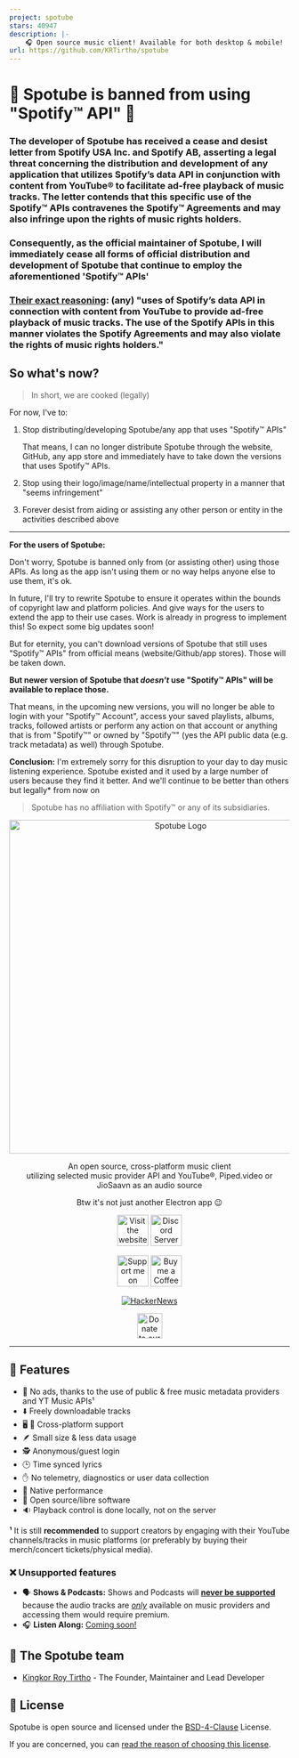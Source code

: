 ```yaml
---
project: spotube
stars: 40947
description: |-
    🎧 Open source music client! Available for both desktop & mobile!
url: https://github.com/KRTirtho/spotube
---
```


# 🚨 Spotube is banned from using "Spotify™ API" 🚨

### The developer of Spotube has received a cease and desist letter from Spotify USA Inc. and Spotify AB, asserting a legal threat concerning the distribution and development of any application that utilizes Spotify’s data API in conjunction with content from YouTube® to facilitate ad-free playback of music tracks. The letter contends that this specific use of the Spotify™ APIs contravenes the Spotify™ Agreements and may also infringe upon the rights of music rights holders.

### Consequently, as the official maintainer of Spotube, I will immediately cease all forms of official distribution and development of Spotube that continue to employ the aforementioned 'Spotify™ APIs'

### <ins>Their exact reasoning</ins>: (any) "uses of Spotify’s data API in connection with content from YouTube to provide ad-free playback of music tracks. The use of the Spotify APIs in this manner violates the Spotify Agreements and may also violate the rights of music rights holders."

## So what's now?

> In short, we are cooked (legally)

For now, I've to:

1. Stop distributing/developing Spotube/any app that uses "Spotify™ APIs"

   That means, I can no longer distribute Spotube through the website, GitHub, any app store and immediately have to take down the versions that uses Spotify™ APIs.

1. Stop using their logo/image/name/intellectual property in a manner that "seems infringement"
1. Forever desist from aiding or assisting any other person or entity in the activities described above

---

**For the users of Spotube:**

Don't worry, Spotube is banned only from (or assisting other) using those APIs. As long as the app isn't using them or no way helps anyone else to use them, it's ok.

In future, I'll try to rewrite Spotube to ensure it operates within the bounds of copyright law and platform policies. And give ways for the users to extend the app to their use cases. Work is already in progress to implement this! So expect some big updates soon!

But for eternity, you can't download versions of Spotube that still uses "Spotify™ APIs" from official means (website/Github/app stores). Those will be taken down.

**But newer version of Spotube that _doesn't_ use "Spotify™ APIs" will be available to replace those.**

That means, in the upcoming new versions, you will no longer be able to login with your "Spotify™ Account", access your saved playlists, albums, tracks, followed artists or perform any action on that account or anything that is from "Spotify™" or owned by "Spotify™" (yes the API public data (e.g. track metadata) as well) through Spotube.

**Conclusion:** I'm extremely sorry for this disruption to your day to day music listening experience. Spotube existed and it used by a large number of users because they find it better. And we'll continue to be better than others but legally\* from now on

> Spotube has no affiliation with Spotify™ or any of its subsidiaries.

<div align="center">
  <img width="600" src="assets/spotube_banner.png" alt="Spotube Logo">

An open source, cross-platform music client<br />
utilizing selected music provider API and YouTube®, Piped.video or JioSaavn as an audio source

Btw it's not just another Electron app 😉

<a href="https://spotube.krtirtho.dev"><img alt="Visit the website" height="56" src="https://cdn.jsdelivr.net/npm/@intergrav/devins-badges@3/assets/cozy/documentation/website_vector.svg"></a>
<a href="https://discord.gg/uJ94vxB6vg"><img alt="Discord Server" height="56" src="https://cdn.jsdelivr.net/npm/@intergrav/devins-badges@3/assets/cozy/social/discord-plural_vector.svg"></a>

<a href="https://patreon.com/krtirtho"><img alt="Support me on Patron" height="56" src="https://cdn.jsdelivr.net/npm/@intergrav/devins-badges@3/assets/cozy/donate/patreon-singular_vector.svg"></a>
<a href="https://www.buymeacoffee.com/krtirtho"><img alt="Buy me a Coffee" height="56" src="https://cdn.jsdelivr.net/npm/@intergrav/devins-badges@3/assets/cozy/donate/buymeacoffee-singular_vector.svg"></a>

[![HackerNews](https://hackerbadge.vercel.app/api?id=39066136&type=dark)](https://news.ycombinator.com/item?id=39066136)

<a href="https://opencollective.com/spotube"><img src="https://opencollective.com/spotube/donate/button.png?color=blue" alt="Donate to our Open Collective" height="45"></a>

---

</div>

## 🌃 Features

- 🚫 No ads, thanks to the use of public & free music metadata providers and YT Music APIs¹
- ⬇️ Freely downloadable tracks
- 🖥️ 📱 Cross-platform support
- 🪶 Small size & less data usage
- 🕵️ Anonymous/guest login
- 🕒 Time synced lyrics
- ✋ No telemetry, diagnostics or user data collection
- 🚀 Native performance
- 📖 Open source/libre software
- 🔉 Playback control is done locally, not on the server

**¹** It is still **recommended** to support creators by engaging with their YouTube channels/tracks in music platforms (or preferably by buying their merch/concert tickets/physical media).

### ❌ Unsupported features

- 🗣️ **Shows & Podcasts:** Shows and Podcasts will <ins>**never be supported**</ins> because the audio tracks are <ins>_only_</ins> available on music providers and accessing them would require premium.
- 🎧 **Listen Along:** [Coming soon!](https://github.com/KRTirtho/spotube/issues/8)

## 👥 The Spotube team

- [Kingkor Roy Tirtho](https://github.com/KRTirtho) - The Founder, Maintainer and Lead Developer

## 💼 License

Spotube is open source and licensed under the [BSD-4-Clause](/LICENSE) License.

If you are concerned, you can [read the reason of choosing this license](https://dev.to/krtirtho/choosing-open-source-license-wisely-1m3p).

